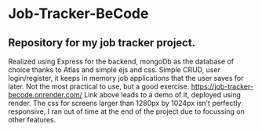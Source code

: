 # Job-Tracker-BeCode

## Repository for my job tracker project.


Realized using Express for the backend, mongoDb as the database of choice thanks to Atlas and simple ejs and css.
Simple CRUD, user login/register, it keeps in memory job applications that the user saves for later.
Not the most practical to use, but a good exercise.
https://job-tracker-becode.onrender.com/
Link above leads to a demo of it, deployed using render. The css for screens larger than 1280px by 1024px isn't perfectly responsive, I ran out of time at the end of the project due to focussing on other features.
